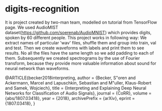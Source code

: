 # digits-recognition

It is project created by two-man team, modelled on tutorial from TensorFlow page. We used AudioMIST dataset(https://github.com/soerenab/AudioMNIST) which provides digits, spoken by 60 different people. 
This project works in following way:
We extract names of particular 'wav' files, shuffle them and group into train, val and test. Then we create waveforms with labels and print them to see results. No all the files have the same length so we add padding to each of them. Subsequently we created spectrograms by the use of Fourier transform, because they provide more valuable information about sound for neural network than waveforms. 

@ARTICLE{becker2018interpreting,
  author    = {Becker, S\"oren and Ackermann, Marcel and Lapuschkin, Sebastian and M\"uller, Klaus-Robert and Samek, Wojciech},
  title     = {Interpreting and Explaining Deep Neural Networks for Classification of Audio Signals},
  journal   = {CoRR},
  volume    = {abs/1807.03418},
  year      = {2018},
  archivePrefix = {arXiv},
  eprint    = {1807.03418},
}
